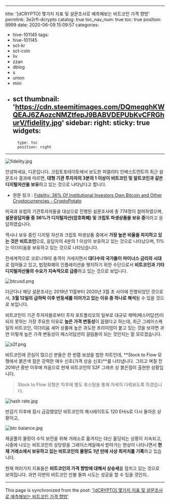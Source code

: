
---
title: '[dCRYPTO] 몇가지 지표 및 설문조사로 예측해보는 비트코인 가격 향방'
permlink: 3e2rfl-dcrypto
catalog: true
toc_nav_num: true
toc: true
position: 9999
date: 2020-06-09 15:09:57
categories:
- hive-101145
tags:
- hive-101145
- sct-kr
- sct-coin
- liv
- zzan
- dblog
- s
- union
- mini
- sct
thumbnail: 'https://cdn.steemitimages.com/DQmeqghKWQEAJ6ZAozcNMZtfepJ9BABVDEPUbKvCFRGhurV/fidelity.jpg'
sidebar:
    right:
        sticky: true
widgets:
    -
        type: toc
        position: right
---


![fidelity.jpg](https://cdn.steemitimages.com/DQmeqghKWQEAJ6ZAozcNMZtfepJ9BABVDEPUbKvCFRGhurV/fidelity.jpg)

안녕하세요, 디온입니다. 크립토포테이토에서 보도한 피델리티 인베스트먼트의 최근 설문조사 결과에 따르면, **대형 기관 투자자의 3분의 1 이상이 비트코인 및 알트코인과 같은 디지털자산을 보유**하고 있는 것으로 나타났다고 합니다.

- 원문 링크 : [Fidelity: 36% Of Institutional Investors Own Bitcoin and Other Cryptocurrencies - CryptoPotato](https://cryptopotato.com/fidelity-36-of-institutional-investors-own-bitcoin-and-other-cryptocurrencies/)

미국과 유럽의 기관투자자들을 대상으로 진행된 설문조사에 총 774명이 참여하였으며, **설문응답자들 중 36%가 디지털자산(암호화폐) 및 크립토 파생상품을 보유 중**이라고 응답하였습니다. 

역시나 보유 중인 디지털 자산과 크립토 파생상품 중에서 **가장 높은 비율을 차지하고 있는 것은 비트코인**으로, 응답자의 4분의 1 이상이 보유하고 있는 것으로 나타났으며, 11%는 이더리움을 보유하고 있는 것으로 나타났습니다.

전세계적으로 코로나19의 충격이 거세지면서 **대다수의 국가들이 마이너스 금리의 시대**로 접어들고 있고, 법정화폐의 인플레이션을 헷지하기 위한 수단으로서 **비트코인과 기타 디지털자산들의 수요가 지속적으로 급증**하고 있는 것으로 보입니다.

![btcusd.png](https://cdn.steemitimages.com/DQmerr2QuGruPoSdVMGG3yDhKLVy9WQEKgtSjtnz4EnTFdy/btcusd.png)

더군다나 해당 설문조사는 2019년 11월부터 2020년 3월 초 사이에 진행되었던 것으로서, **3월 12일의 급하락 이후 반등세를 이어가고 있는 이유 중 하나로 해석**될 수 있을 것으로 보입니다.

비트코인이 기관 투자자들로부터 투자 포트폴리오의 일부로 대규모 채택(매스어답션)이 되지 못하는 가장 주요한 이유로 **높은 가격 변동성**이 꼽혔다고 하는데, 최근 그레이스케일의 비트코인, 이더리움 셰어 상품에 높은 과도한 프리미엄이 붙고 있는 것을 보자면 과연 이렇게 높은 가격 변동성이 매스어답션의 걸림돌이 되는 것인지는 잘 모르겠습니다. 

![s2f.png](https://files.steempeak.com/file/steempeak/donekim/62PLIyLH-s2f.png)

비트코인에 관심이 많으신 분들은 한 번쯤 보셨을 법한 차트인데, **Stock to Flow 모형에서 붉은색 점은 강력한 매수 신호(가격 상승 신호)**를 나타냅니다. 그리고 며칠 전 2016년 중반 이후에 처음으로 현재 비트코인의 S2F 그래프 상 붉은점이 출현한 상황입니다.

> Stock to Flow 모형은 차후에 별도 포스팅을 통해 자세히 다뤄보도록 하겠습니다.

![hash rate.jpg](https://cdn.steemitimages.com/DQmTirmQoGjLFauJ9nXWq6rhYVEztFZU1iySo5S958iup7P/hash%20rate.jpg)

반감기 이후에 잠시 급감했었던 비트코인의 해시레이트도 120 EH/s로 다시 돌아온 상황이고,

![btc balance.jpg](https://cdn.steemitimages.com/DQmWMYPqks3UaMx5Ab15rqqLrrEek8ptUGVe4JxfYG1jahZ/btc%20balance.jpg)

채굴풀의 물량이 수익 보전을 위해 거래소로 옮겨지는 대신 홀딩되는 상황이 지속되고, 시중에 나오는 비트코인의 상당량을 그레이스케일에서 받아가는 현상이 나타나면서 **현재 거래소에서 보유하고 있는 비트코인의 물량도 1년 만에 사상 최저치를 기록**하고 있습니다.

현재 여러가지 지표들은 **비트코인의 가격 향방에 대해서 상승세**를 점치고 있는 것으로 보여집니다. 과연 이번의 비트코인 만불 돌파 시도는 성공을 할 수 있을 것인지..

- - -

This page is synchronized from the post: ['[dCRYPTO] 몇가지 지표 및 설문조사로 예측해보는 비트코인 가격 향방'](https://steemit.com/@donekim/3e2rfl-dcrypto)
